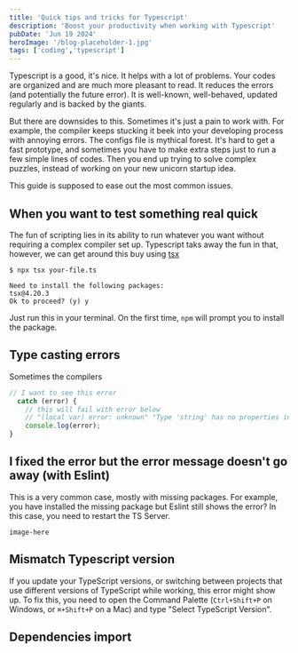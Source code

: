 ```yaml
---
title: 'Quick tips and tricks for Typescript'
description: 'Boost your productivity when working with Typescript'
pubDate: 'Jun 19 2024'
heroImage: '/blog-placeholder-1.jpg'
tags: ['coding','typescript']
---
```


Typescript is a good, it's nice. It helps with a lot of problems. Your codes are organized and are much more pleasant to read. It reduces the errors (and potentially the future error). It is well-known, well-behaved, updated regularly and is backed by the giants. 

But there are downsides to this. Sometimes it's just a pain to work with. For example, the compiler keeps stucking it beek into your developing process with annoying errors. The configs file is mythical forest. It's hard to get a fast prototype, and sometimes you have to make extra steps just to run a few simple lines of codes. Then you end up trying to solve complex puzzles, instead of working on your new unicorn startup idea. 

This guide is supposed to ease out the most common issues.

## When you want to test something real quick
The fun of scripting lies in its ability to run whatever you want without requiring a complex compiler set up. Typescript taks away the fun in that, however, we can get around this buy using [tsx](https://www.npmjs.com/package/tsx)

```shell
$ npx tsx your-file.ts

Need to install the following packages:
tsx@4.20.3
Ok to proceed? (y) y
```

Just run this in your terminal. On the first time, `npm` will prompt you to install the package. 

## Type casting errors
Sometimes the compilers
```typescript
// I want to see this error
  catch (error) {
    // this will fail with error below
    // "(local var) error: unknown" "Type 'string' has no properties in common with type 'bla bla'."
    console.log(error); 
}
```

## I fixed the error but the error message doesn't go away (with Eslint)
This is a very common case, mostly with missing packages. For example, you have installed the missing package but Eslint still shows the error? In this case, you need to restart the TS Server.

`image-here`

## Mismatch Typescript version
If you update your TypeScript versions, or switching between projects that use different versions of TypeScript while working, this error might show up. To fix this, you need to open the Command Palette (`Ctrl+Shift+P` on Windows, or `⌘+Shift+P` on a Mac) and type "Select TypeScript Version". 


## Dependencies import
